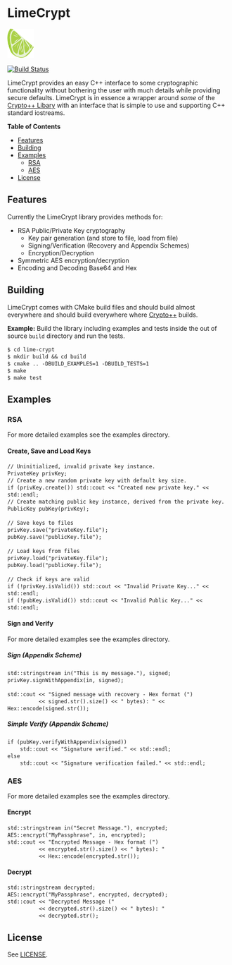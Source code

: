 LimeCrypt
=========
![](lclogo.png)

[![Build Status](https://travis-ci.org/jahnf/lime-crypt.svg?branch=master)](https://travis-ci.org/jahnf/lime-crypt)

LimeCrypt provides an easy C++ interface to some cryptographic functionality without
bothering the user with much details while providing secure defaults.
LimeCrypt is in essence a wrapper around _some_ of the [Crypto++ Libary][1] with
an interface that is simple to use and supporting C++ standard iostreams.

**Table of Contents**

- [Features](#features)
- [Building](#building)
- [Examples](#examples)
  - [RSA](#rsa)
  - [AES](#aes)
- [License](#license)

Features
--------
Currently the LimeCrypt library provides methods for:

* RSA Public/Private Key cryptography
    * Key pair generation (and store to file, load from file)
    * Signing/Verification (Recovery and Appendix Schemes)
    * Encryption/Decryption
* Symmetric AES encryption/decryption
* Encoding and Decoding Base64 and Hex

[1]: https://cryptopp.com/  "Crypto++ Library"

Building
--------
LimeCrypt comes with CMake build files and should build almost everywhere and
should build everywhere where [Crypto++][1] builds.

**Example:** Build the library including examples and tests inside the out of
source `build` directory and run the tests.

    $ cd lime-crypt
    $ mkdir build && cd build
    $ cmake .. -DBUILD_EXAMPLES=1 -DBUILD_TESTS=1
    $ make
    $ make test

Examples
--------

### RSA
For more detailed examples see the examples directory.

#### Create, Save and Load Keys

    // Uninitialized, invalid private key instance.
    PrivateKey privKey;
    // Create a new random private key with default key size.
    if (privKey.create()) std::cout << "Created new private key." << std::endl;
    // Create matching public key instance, derived from the private key.
    PublicKey pubKey(privKey);

    // Save keys to files
    privKey.save("privateKey.file");
    pubKey.save("publicKey.file");

    // Load keys from files
    privKey.load("privateKey.file");
    pubKey.load("publicKey.file");

    // Check if keys are valid
    if (!privKey.isValid()) std::cout << "Invalid Private Key..." << std::endl;
    if (!pubKey.isValid()) std::cout << "Invalid Public Key..." << std::endl;

#### Sign and Verify
For more detailed examples see the examples directory.

##### Sign (Appendix Scheme)

    std::stringstream in("This is my message."), signed;
    privKey.signWithAppendix(in, signed);

    std::cout << "Signed message with recovery - Hex format (")
              << signed.str().size() << " bytes): " << Hex::encode(signed.str());

##### Simple Verify (Appendix Scheme)

    if (pubKey.verifyWithAppendix(signed))
        std::cout << "Signature verified." << std::endl;
    else
        std::cout << "Signature verification failed." << std::endl;

### AES
For more detailed examples see the examples directory.

#### Encrypt

    std::stringstream in("Secret Message."), encrypted;
    AES::encrypt("MyPassphrase", in, encrypted);
    std::cout << "Encrypted Message - Hex format (")
              << encrypted.str().size() << " bytes): "
              << Hex::encode(encrypted.str());
#### Decrypt

    std::stringstream decrypted;
    AES::encrypt("MyPassphrase", encrypted, decrypted);
    std::cout << "Decrypted Message ("
              << decrypted.str().size() << " bytes): "
              << decrypted.str();

License
-------
See [LICENSE](https://github.com/jahnf/lime-crypt/blob/master/LICENSE).

